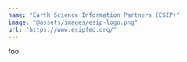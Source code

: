 ```yaml
---
name: "Earth Science Information Partners (ESIP)"
image: "@assets/images/esip-logo.png"
url: "https://www.esipfed.org/"
---
```

foo